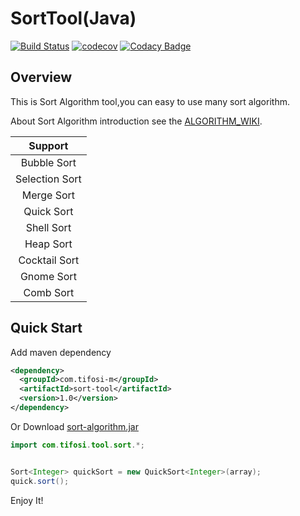 SortTool(Java)
=====================
[![Build Status](https://travis-ci.org/szpssky/sort-tool.svg?branch=master)](https://travis-ci.org/szpssky/sort-tool)
[![codecov](https://codecov.io/gh/szpssky/sort-tool/branch/master/graph/badge.svg)](https://codecov.io/gh/szpssky/sort-tool)
[![Codacy Badge](https://api.codacy.com/project/badge/Grade/02a084c212894a3e913acb36046f0be5)](https://www.codacy.com/app/szplss31012/sort-tool?utm_source=github.com&amp;utm_medium=referral&amp;utm_content=szpssky/sort-tool&amp;utm_campaign=Badge_Grade)

## Overview

This is Sort Algorithm tool,you can easy to use many sort algorithm.

About Sort Algorithm introduction see the [ALGORITHM_WIKI](ALGORITHM_WIKI.md). 

|Support|
|:-----:|
|Bubble Sort|
|Selection Sort|
|Merge Sort|
|Quick Sort|
|Shell Sort|
|Heap Sort|
|Cocktail Sort|
|Gnome Sort|
|Comb Sort|

## Quick Start

Add maven dependency

``` xml
<dependency>
  <groupId>com.tifosi-m</groupId>
  <artifactId>sort-tool</artifactId>
  <version>1.0</version>
</dependency>
```

Or Download [sort-algorithm.jar](https://github.com/szpssky/sort-algorithm/releases)

``` java
import com.tifosi.tool.sort.*;


Sort<Integer> quickSort = new QuickSort<Integer>(array);
quick.sort();
```
Enjoy It!